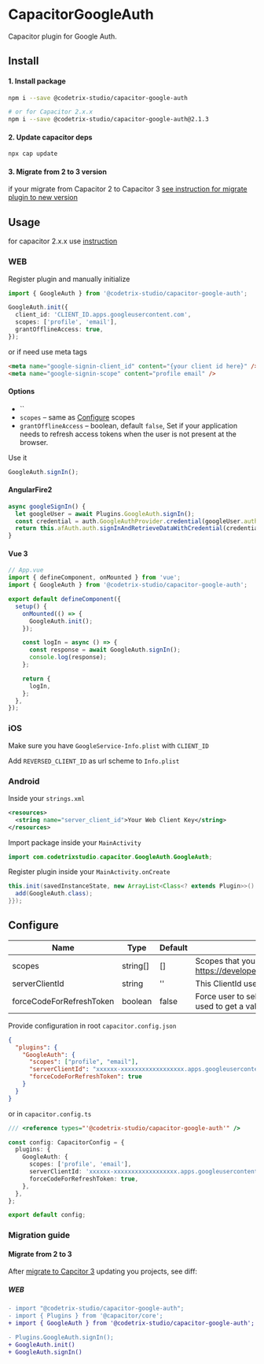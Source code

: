 # CapacitorGoogleAuth

Capacitor plugin for Google Auth.

## Install

#### 1. Install package

```bash
npm i --save @codetrix-studio/capacitor-google-auth

# or for Capacitor 2.x.x
npm i --save @codetrix-studio/capacitor-google-auth@2.1.3
```

#### 2. Update capacitor deps

```sh
npx cap update
```

#### 3. Migrate from 2 to 3 version

if your migrate from Capacitor 2 to Capacitor 3 [see instruction for migrate plugin to new version](#migrate-from-2-to-3)

## Usage

for capacitor 2.x.x use [instruction](https://github.com/CodetrixStudio/CapacitorGoogleAuth/blob/79129ab37288f5f5d0bb9a568a95890e852cebc2/README.md)

### WEB

Register plugin and manually initialize

```ts
import { GoogleAuth } from '@codetrix-studio/capacitor-google-auth';

GoogleAuth.init({
  client_id: 'CLIENT_ID.apps.googleusercontent.com',
  scopes: ['profile', 'email'],
  grantOfflineAccess: true,
});
```

or if need use meta tags

```html
<meta name="google-signin-client_id" content="{your client id here}" />
<meta name="google-signin-scope" content="profile email" />
```

#### Options

- ``
- `scopes` – same as [Configure](#Configure) scopes
- `grantOfflineAccess` – boolean, default `false`, Set if your application needs to refresh access tokens when the user is not present at the browser.

Use it

```ts
GoogleAuth.signIn();
```

#### AngularFire2

```ts
async googleSignIn() {
  let googleUser = await Plugins.GoogleAuth.signIn();
  const credential = auth.GoogleAuthProvider.credential(googleUser.authentication.idToken);
  return this.afAuth.auth.signInAndRetrieveDataWithCredential(credential);
}
```

#### Vue 3

```ts
// App.vue
import { defineComponent, onMounted } from 'vue';
import { GoogleAuth } from '@codetrix-studio/capacitor-google-auth';

export default defineComponent({
  setup() {
    onMounted(() => {
      GoogleAuth.init();
    });

    const logIn = async () => {
      const response = await GoogleAuth.signIn();
      console.log(response);
    };

    return {
      logIn,
    };
  },
});
```

### iOS

Make sure you have `GoogleService-Info.plist` with `CLIENT_ID`

Add `REVERSED_CLIENT_ID` as url scheme to `Info.plist`

### Android

Inside your `strings.xml`

```xml
<resources>
  <string name="server_client_id">Your Web Client Key</string>
</resources>
```

Import package inside your `MainActivity`

```java
import com.codetrixstudio.capacitor.GoogleAuth.GoogleAuth;
```

Register plugin inside your `MainActivity.onCreate`

```java
this.init(savedInstanceState, new ArrayList<Class<? extends Plugin>>() {{
  add(GoogleAuth.class);
}});
```

## Configure

| Name                     | Type     | Default | Description                                                                                                                   |
| ------------------------ | -------- | ------- | ----------------------------------------------------------------------------------------------------------------------------- |
| scopes                   | string[] | []      | Scopes that you might need to request to access Google APIs<br>https://developers.google.com/identity/protocols/oauth2/scopes |
| serverClientId           | string   | ''      | This ClientId used for offline access and serverside handling                                                                 |
| forceCodeForRefreshToken | boolean  | false   | Force user to select email address to regenerate AuthCode <br>used to get a valid refreshtoken (work on iOS and Android)      |

Provide configuration in root `capacitor.config.json`

```json
{
  "plugins": {
    "GoogleAuth": {
      "scopes": ["profile", "email"],
      "serverClientId": "xxxxxx-xxxxxxxxxxxxxxxxxx.apps.googleusercontent.com",
      "forceCodeForRefreshToken": true
    }
  }
}
```

or in `capacitor.config.ts`

```ts
/// <reference types="'@codetrix-studio/capacitor-google-auth'" />

const config: CapacitorConfig = {
  plugins: {
    GoogleAuth: {
      scopes: ['profile', 'email'],
      serverClientId: 'xxxxxx-xxxxxxxxxxxxxxxxxx.apps.googleusercontent.com',
      forceCodeForRefreshToken: true,
    },
  },
};

export default config;
```

### Migration guide

#### Migrate from 2 to 3

After [migrate to Capcitor 3](https://capacitorjs.com/docs/updating/3-0) updating you projects, see diff:

##### WEB

```diff
- import "@codetrix-studio/capacitor-google-auth";
- import { Plugins } from '@capacitor/core';
+ import { GoogleAuth } from '@codetrix-studio/capacitor-google-auth';

- Plugins.GoogleAuth.signIn();
+ GoogleAuth.init()
+ GoogleAuth.signIn()
```
